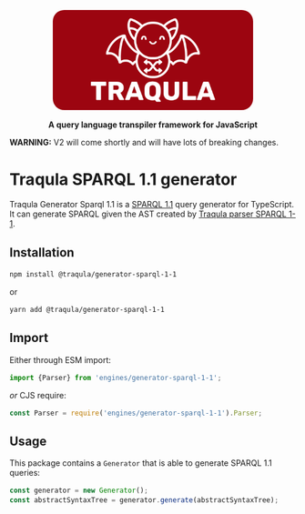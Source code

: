<p align="center">
    <img alt="Traqula logo" width="70%" style="border-radius: 20px" src="/assets/white-on-red/logo-white-on-red-lettered-social.png">
</p>

<p align="center">
  <strong>A query language transpiler framework for JavaScript</strong>
</p>

**WARNING:** V2 will come shortly and will have lots of breaking changes.

# Traqula SPARQL 1.1 generator

Traqula Generator Sparql 1.1 is a [SPARQL 1.1](https://www.w3.org/TR/sparql11-query/#grammar) query generator for TypeScript.
It can generate SPARQL given the AST created by [Traqula parser SPARQL 1-1](https://github.com/comunica/traqula/tree/main/engines/parser-sparql-1-1).

## Installation

```bash
npm install @traqula/generator-sparql-1-1
```

or

```bash
yarn add @traqula/generator-sparql-1-1
```

## Import

Either through ESM import:

```javascript
import {Parser} from 'engines/generator-sparql-1-1';
```

_or_ CJS require:

```javascript
const Parser = require('engines/generator-sparql-1-1').Parser;
```

## Usage

This package contains a `Generator` that is able to generate SPARQL 1.1 queries:

```typescript
const generator = new Generator();
const abstractSyntaxTree = generator.generate(abstractSyntaxTree);
```

